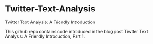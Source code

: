 # Twitter-Text-Analysis
Twitter Text Analysis: A Friendly Introduction

This github repo contains code introduced in the blog post Tiwtter Text Analysis: A Friendly Introduction, Part 1. 


